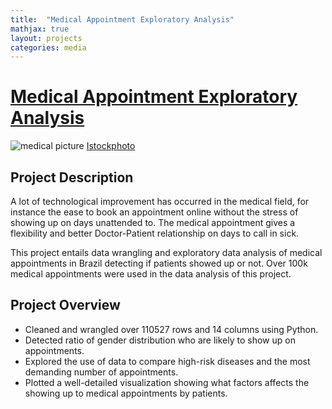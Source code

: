 ```yaml
---
title:  "Medical Appointment Exploratory Analysis"
mathjax: true
layout: projects
categories: media
---
```




# [Medical Appointment Exploratory Analysis](https://github.com/sakinahali/Medical_appointment_Dataset)

![medical picture](https://media.istockphoto.com/photos/doctor-or-physician-writing-diagnosis-and-giving-a-medical-to-male-picture-id1190794708?k=20&m=1190794708&s=612x612&w=0&h=5LPA6yeThxkKO_05LqYfAK-8HA8rG8gDrrjOzRW3Mhw=)
[Istockphoto](https://media.istockphoto.com/photos/doctor-or-physician-writing-diagnosis-and-giving-a-medical-to-male-picture-id1190794708?k=20&m=1190794708&s=612x612&w=0&h=5LPA6yeThxkKO_05LqYfAK-8HA8rG8gDrrjOzRW3Mhw=)
 

## Project Description
A lot of technological improvement has occurred in the medical field,  for instance the ease to book an appointment online without the stress of showing up on days unattended to. The medical appointment gives a flexibility and better Doctor-Patient relationship on days to call in sick. 

This project entails data wrangling and exploratory data analysis of medical appointments in Brazil detecting if patients showed up or not. Over 100k medical appointments were used in the data analysis of this project.

## Project Overview
* Cleaned and wrangled over 110527 rows and 14 columns using Python.
* Detected ratio of gender distribution who are likely to show up on appointments.
* Explored the use of data to compare high-risk diseases and the most demanding number of appointments.
* Plotted a well-detailed visualization showing what factors affects the showing up to medical appointments by patients.

